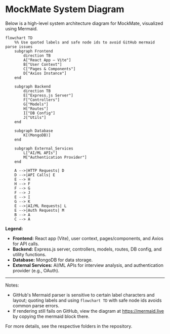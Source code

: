 # MockMate System Diagram

Below is a high-level system architecture diagram for MockMate, visualized using Mermaid.

```mermaid
flowchart TD
    %% Use quoted labels and safe node ids to avoid GitHub mermaid parse issues
    subgraph Frontend
        direction TB
        A["React App — Vite"]
        B["User Context"]
        C["Pages & Components"]
        D["Axios Instance"]
    end

    subgraph Backend
        direction TB
        E["Express.js Server"]
        F["Controllers"]
        G["Models"]
        H["Routes"]
        I["DB Config"]
        J["Utils"]
    end

    subgraph Database
        K[(MongoDB)]
    end

    subgraph External_Services
        L["AI/ML APIs"]
        M["Authentication Provider"]
    end

    A -->|HTTP Requests| D
    D -->|API Calls| E
    E --> H
    H --> F
    F --> G
    F --> J
    E --> I
    G --> K
    E -->|AI/ML Requests| L
    E -->|Auth Requests| M
    B --> A
    C --> A
```

**Legend:**
- **Frontend:** React app (Vite), user context, pages/components, and Axios for API calls.
- **Backend:** Express.js server, controllers, models, routes, DB config, and utility functions.
- **Database:** MongoDB for data storage.
- **External Services:** AI/ML APIs for interview analysis, and authentication provider (e.g., OAuth).

---

Notes:
- GitHub's Mermaid parser is sensitive to certain label characters and layout; quoting labels and using `flowchart TD` with safe node ids avoids common parse errors.
- If rendering still fails on GitHub, view the diagram at https://mermaid.live by copying the mermaid block there.

For more details, see the respective folders in the repository.

